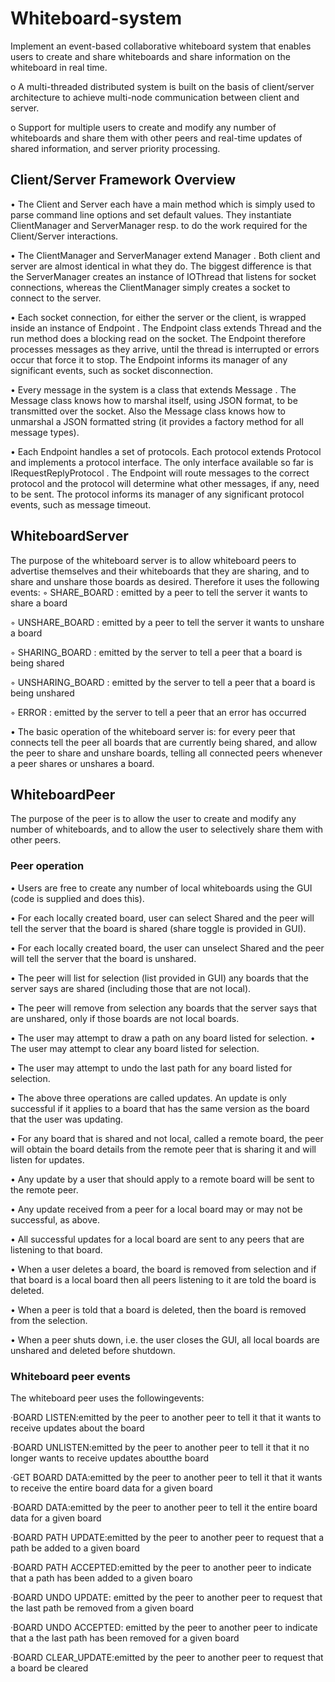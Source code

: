 # Whiteboard-system
Implement an event-based collaborative whiteboard system that enables users to create and share whiteboards and share information on the whiteboard in real time.

o	A multi-threaded distributed system is built on the basis of client/server architecture to achieve multi-node communication between client and server.

o	Support for multiple users to create and modify any number of whiteboards and share them with other peers and real-time updates of shared information, and server priority processing.

## Client/Server Framework Overview
• The Client and Server each have a main method which is simply used to parse
command line options and set default values. They instantiate ClientManager and
ServerManager resp. to do the work required for the Client/Server interactions.

• The ClientManager and ServerManager extend Manager . Both client and server are
almost identical in what they do. The biggest difference is that the ServerManager
creates an instance of IOThread that listens for socket connections, whereas the
ClientManager simply creates a socket to connect to the server.

• Each socket connection, for either the server or the client, is wrapped inside an
instance of Endpoint . The Endpoint class extends Thread and the run method does
a blocking read on the socket. The Endpoint therefore processes messages as they
arrive, until the thread is interrupted or errors occur that force it to stop. The
Endpoint informs its manager of any significant events, such as socket
disconnection.

• Every message in the system is a class that extends Message . The Message class
knows how to marshal itself, using JSON format, to be transmitted over the socket.
Also the Message class knows how to unmarshal a JSON formatted string (it provides
a factory method for all message types).

• Each Endpoint handles a set of protocols. Each protocol extends Protocol and
implements a protocol interface. The only interface available so far is
IRequestReplyProtocol . The Endpoint will route messages to the correct protocol
and the protocol will determine what other messages, if any, need to be sent. The
protocol informs its manager of any significant protocol events, such as message
timeout.


## WhiteboardServer

The purpose of the whiteboard server is to allow whiteboard peers to advertise
themselves and their whiteboards that they are sharing, and to share and unshare
those boards as desired. Therefore it uses the following events:
◦ SHARE_BOARD : emitted by a peer to tell the server it wants to share a board

◦ UNSHARE_BOARD : emitted by a peer to tell the server it wants to unshare a board

◦ SHARING_BOARD : emitted by the server to tell a peer that a board is being shared

◦ UNSHARING_BOARD : emitted by the server to tell a peer that a board is being
unshared

◦ ERROR : emitted by the server to tell a peer that an error has occurred

• The basic operation of the whiteboard server is: for every peer that connects tell
the peer all boards that are currently being shared, and allow the peer to share and
unshare boards, telling all connected peers whenever a peer shares or unshares a
board.


## WhiteboardPeer
The purpose of the peer is to allow the user to create and modify any number of
whiteboards, and to allow the user to selectively share them with other peers.


### Peer operation
• Users are free to create any number of local whiteboards using the GUI (code is
supplied and does this).

• For each locally created board, user can select Shared and the peer will tell the
server that the board is shared (share toggle is provided in GUI).

• For each locally created board, the user can unselect Shared and the peer will tell
the server that the board is unshared.

• The peer will list for selection (list provided in GUI) any boards that the server says
are shared (including those that are not local).

• The peer will remove from selection any boards that the server says that are
unshared, only if those boards are not local boards.

• The user may attempt to draw a path on any board listed for selection.
• The user may attempt to clear any board listed for selection.

• The user may attempt to undo the last path for any board listed for selection.

• The above three operations are called updates. An update is only successful if it
applies to a board that has the same version as the board that the user was
updating.

• For any board that is shared and not local, called a remote board, the peer will
obtain the board details from the remote peer that is sharing it and will listen for
updates.

• Any update by a user that should apply to a remote board will be sent to the remote
peer.

• Any update received from a peer for a local board may or may not be successful, as
above.

• All successful updates for a local board are sent to any peers that are listening to
that board.

• When a user deletes a board, the board is removed from selection and if that board
is a local board then all peers listening to it are told the board is deleted.

• When a peer is told that a board is deleted, then the board is removed from the
selection.

• When a peer shuts down, i.e. the user closes the GUI, all local boards are unshared
and deleted before shutdown.

### Whiteboard peer events
The whiteboard peer uses the followingevents:

·BOARD LISTEN:emitted by the peer to another peer to tell it that it wants to receive
updates about the board

·BOARD UNLISTEN:emitted by the peer to another peer to tell it that it no longer
wants to receive updates aboutthe board

·GET BOARD DATA:emitted by the peer to another peer to tell it that it wants to
receive the entire board data for a given board

·BOARD DATA:emitted by the peer to another peer to tell it the entire board data for a
given board

·BOARD PATH UPDATE:emitted by the peer to another peer to request that a path be added to a given board

·BOARD PATH ACCEPTED:emitted by the peer to another peer to indicate that a path
has been added to a given boaro

·BOARD UNDO UPDATE: emitted by the peer to another peer to request that the last path be removed from a given board

·BOARD UNDO ACCEPTED: emitted by the peer to another peer to indicate that a the
last path has been removed for a given board

·BOARD CLEAR_UPDATE:emitted by the peer to another peer to request that a board be cleared
